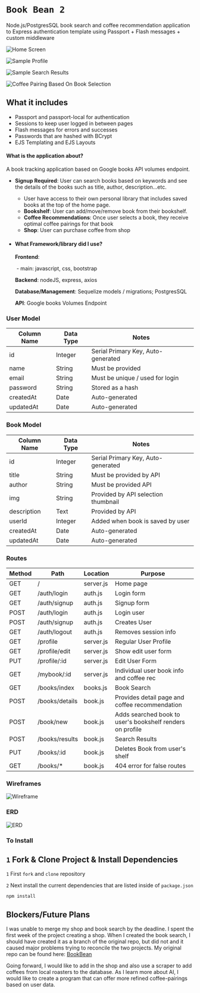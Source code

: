 # `Book Bean 2`

Node.js/PostgresSQL book search and coffee recommendation application to Express authentication template using Passport + Flash messages + custom middleware

![Home Screen](/public/assets/img/homescreen.png)

![Sample Profile](/public/assets/img/sampleprofile.png)

![Sample Search Results](/public/assets/img/searchresultsexample.png)

![Coffee Pairing Based On Book Selection](/public/assets/img/coffeesuggestionbookdetail.png)


## What it includes

* Passport and passport-local for authentication
* Sessions to keep user logged in between pages
* Flash messages for errors and successes
* Passwords that are hashed with BCrypt
* EJS Templating and EJS Layouts

#### What is the application about?

  A book tracking application based on Google books API volumes endpoint. 

  - **Signup Required**: User can search books based on keywords and see the details of the books such as title, author, description...etc.
    - User have access to their own personal library that includes saved books at the top of the home page.
    - **Bookshelf**: User can add/move/remove book from their bookshelf.
    - **Coffee Recommendations**: Once user selects a book, they receive optimal coffee pairings for that book
    - **Shop**: User can purchase coffee from shop

- #### What Framework/library did I use?

  **Frontend**: 

  ​	- main: javascript, css, bootstrap

  **Backend**: nodeJS, express, axios

  **Database/Management**: Sequelize models / migrations; PostgresSQL

  **API**: Google books Volumes Endpoint

### User Model

| Column Name | Data Type | Notes |
| --------------- | ------------- | ------------------------------ |
| id | Integer | Serial Primary Key, Auto-generated |
| name | String | Must be provided |
| email | String | Must be unique / used for login |
| password | String | Stored as a hash |
| createdAt | Date | Auto-generated |
| updatedAt | Date | Auto-generated |

### Book Model

| Column Name | Data Type | Notes |
| --------------- | ------------- | ------------------------------ |
| id | Integer | Serial Primary Key, Auto-generated |
| title | String | Must be provided by API |
| author | String | Must be provided API|
| img | String | Provided by API selection thumbnail |
| description | Text | Provided by API |
| userId | Integer | Added when book is saved by user |
| createdAt | Date | Auto-generated |
| updatedAt | Date | Auto-generated |

### Routes

| Method | Path | Location | Purpose |
| ------ | ---------------- | -------------- | ------------------- |
| GET | / | server.js | Home page |
| GET | /auth/login | auth.js | Login form |
| GET | /auth/signup | auth.js | Signup form |
| POST | /auth/login | auth.js | Login user |
| POST | /auth/signup | auth.js | Creates User |
| GET | /auth/logout | auth.js | Removes session info |
| GET | /profile | server.js | Regular User Profile 
| GET | /profile/edit | server.js | Show edit user form 
| PUT | /profile/:id | server.js | Edit User Form
| GET | /mybook/:id | server.js | Individual user book info and coffee rec
| GET | /books/index | books.js | Book Search | 
| POST | /books/details | book.js | Provides detail page and coffee recommendation |
| POST | /book/new | book.js | Adds searched book to user's bookshelf renders on profile |
| POST | /books/results | book.js | Search Results |
| PUT | /books/:id | book.js | Deletes Book from user's shelf |
| GET | /books/* | book.js | 404 error for false routes |
### Wireframes
![Wireframe](/public/assets/img/bookbeanwire.png)

### ERD

![ERD](/public/assets/img/bookbeanerd.png)

### To Install

## `1` Fork & Clone Project & Install Dependencies
`1` First `fork` and `clone` repository

`2` Next install the current dependencies that are listed inside of `package.json`
```text
npm install
```
## Blockers/Future Plans
I was unable to merge my shop and book search by the deadline. I spent the first week of the project creating a shop. When I created the book search, I should have created it as a branch of the original repo, but did not and it caused major problems trying to reconcile the two projects. My original repo can be found here: 
[BookBean]([https://link-url-here.org](https://github.com/CatW-M/BookBean))

Going forward, I would like to add in the shop and also use a scraper to add coffees from local roasters to the database. As I learn more about AI, I would like to create a program that can offer more refined coffee-pairings based on user data.
